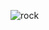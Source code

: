 ![rock](https://github.com/sefa1klc/sefa1klc-Simple-Unity-Project/assets/79375624/38dae4f8-57df-4f64-9119-ff40bf75abe1)
